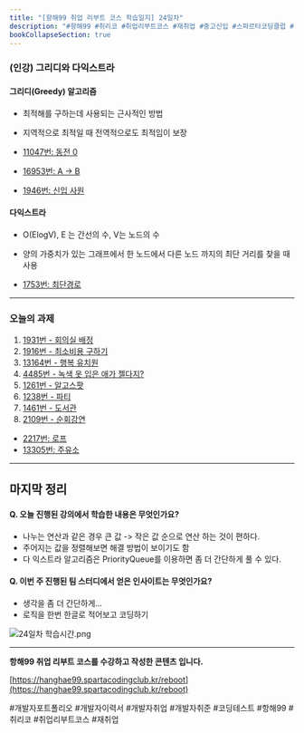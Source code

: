 ```yaml
---
title: "[항해99 취업 리부트 코스 학습일지] 24일차"
description: "#항해99 #취리코 #취업리부트코스 #재취업 #중고신입 #스파르타코딩클럽 #개발자포트폴리오 #개발자이력서 #개발자취업 #개발자취준 #코딩테스트"
bookCollapseSection: true
---
```

### (인강) 그리디와 다익스트라
#### 그리디(Greedy) 알고리즘
- 최적해를 구하는데 사용되는 근사적인 방법
- 지역적으로 최적일 때 전역적으로도 최적임이 보장

- [11047번: 동전 0](Coding%20Test/2024/24.04/2주차/B11047-동전%200)
- [16953번: A → B](Coding%20Test/2024/24.04/2주차/B16953-A%20→%20B)
- [1946번: 신입 사원](Coding%20Test/2024/24.04/2주차/B1946-신입%20사원)

#### 다익스트라
- O(ElogV), E 는 간선의 수, V는 노드의 수
-  양의 가중치가 있는 그래프에서 한 노드에서 다른 노드 까지의 최단 거리를 찾을 때 사용

- [1753번: 최단경로](Coding%20Test/2024/24.04/2주차/B1753-최단경로)

---
### 오늘의 과제
1. [1931번 - 회의실 배정](Coding%20Test/2024/24.04/2주차/B1931-회의실%20배정)
2. [1916번 - 최소비용 구하기](Coding%20Test/2024/24.04/2주차/B1916-최소비용%20구하기)
3. [13164번 - 행복 유치원](Coding%20Test/2024/24.04/2주차/B13164-행복%20유치원)
4. [4485번 - 녹색 옷 입은 애가 젤다지?](Coding%20Test/2024/24.04/2주차/B4485-녹색%20옷%20입은%20애가%20젤다지%3F)
5. [1261번 - 알고스팟](Coding%20Test/2024/24.04/2주차/B1261-알고스팟)
6. [1238번 - 파티](Coding%20Test/2024/24.04/2주차/B1238-파티)
7. [1461번 - 도서관](Coding%20Test/2024/24.04/2주차/B1461-도서관)
8. [2109번 - 순회강연](Coding%20Test/2024/24.04/2주차/B2109-순회강연)

- [2217번: 로프](Coding%20Test/2024/24.04/2주차/B2217-로프)
- [13305번: 주유소](Coding%20Test/2024/24.04/2주차/B13305-주유소)


---
마지막 정리
---
#### Q. 오늘 진행된 강의에서 학습한 내용은 무엇인가요?
- 나누는 연산과 같은 경우 큰 값 -> 작은 값 순으로 연산 하는 것이 편하다.
- 주어지는 값을 정렬해보면 해결 방법이 보이기도 함
- 다 익스트라 알고리즘은 PriorityQueue를 이용하면 좀 더 간단하게 풀 수 있다.

#### Q. 이번 주 진행된 팀 스터디에서 얻은 인사이트는 무엇인가요?
- 생각을 좀 더 간단하게...
- 로직을 한번 한글로 적어보고 코딩하기


![24일차 학습시간.png](/assets/Hanghae99/학습시간/24일차%20학습시간.png)

---
**항해99 취업 리부트 코스를 수강하고 작성한 콘텐츠 입니다.**

[https://hanghae99.spartacodingclub.kr/reboot](https://hanghae99.spartacodingclub.kr/reboot)

#개발자포트폴리오 #개발자이력서 #개발자취업 #개발자취준 #코딩테스트 #항해99 #취리코 #취업리부트코스 #재취업

